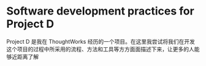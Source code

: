 # Software development practices for Project D

Project D 是我在 ThoughtWorks 经历的一个项目。在这里我尝试将我们在开发这个项目的过程中所采用的流程、方法和工具等方方面面描述下来，让更多的人能够近距离了解
